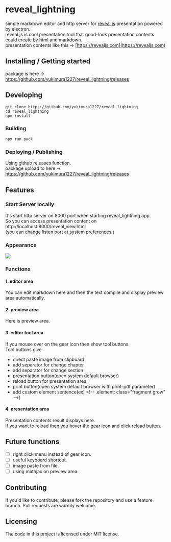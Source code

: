 <!-- TODO:
![Logo of the project]()
-->
# reveal_lightning
simple markdown editor and http server for [reveal.js](https://github.com/hakimel/reveal.js) presentation powered by electron.  
reveal.js is cool presentation tool that good-look presentation contents could create by html and markdown.  
presentation contents like this -> [https://revealjs.com](https://revealjs.com)

## Installing / Getting started

package is here ->
https://github.com/yukimura1227/reveal_lightning/releases

## Developing

```shell
git clone https://github.com/yukimura1227/reveal_lightning
cd reveal_lightning
npm install
```

### Building

```shell
npm run pack
```

### Deploying / Publishing

Using github releases function.  
package upload to here ->
https://github.com/yukimura1227/reveal_lightning/releases

## Features

### Start Server locally
It's start http server on 8000 port when starting reveal_lightning.app.   
So you can access presentation content on http://localhost:8000/reveal_view.html  
(you can change listen port at system preferences.)

### Appearance
![](https://raw.githubusercontent.com/yukimura1227/reveal_lightning/v0.0.8/readme_resource/area_explain.png)

### Functions
#### 1. editor area
You can edit markdown here and then the text compile and display preview area automatically.

#### 2. preview area
Here is preview area.

#### 3. editor tool area
If you mouse over on the gear icon then show tool buttons.  
Tool buttons give

- direct paste image from clipboard
- add separator for change chapter
- add separator for change section
- presentation button(open system default browser)
- reload button for presentation area
- print button(open system default browser with print-pdf parameter)
- add custom element sentence(ex) &lt;!-- .element: class="fragment grow" --&gt;)

#### 4. presentation area
Presentation contents result displays here.  
If you want to reload then you hover the gear icon and click reload button.

## Future functions

- [ ] right click menu instead of gear icon.
- [ ] useful keyboard shortcut.
- [ ] image paste from file.
- [ ] using mathjax on preview area.

## Contributing
If you'd like to contribute, please fork the repository and use a feature
branch. Pull requests are warmly welcome.

## Licensing
The code in this project is licensed under MIT license.
